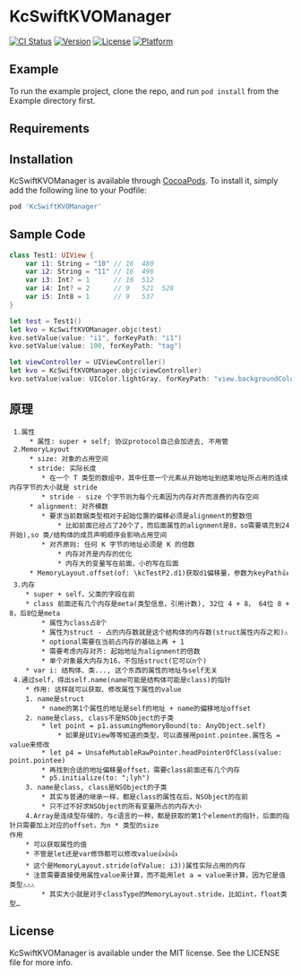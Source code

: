 # KcSwiftKVOManager

[![CI Status](https://img.shields.io/travis/zhangjie/KcSwiftKVOManager.svg?style=flat)](https://travis-ci.org/zhangjie/KcSwiftKVOManager)
[![Version](https://img.shields.io/cocoapods/v/KcSwiftKVOManager.svg?style=flat)](https://cocoapods.org/pods/KcSwiftKVOManager)
[![License](https://img.shields.io/cocoapods/l/KcSwiftKVOManager.svg?style=flat)](https://cocoapods.org/pods/KcSwiftKVOManager)
[![Platform](https://img.shields.io/cocoapods/p/KcSwiftKVOManager.svg?style=flat)](https://cocoapods.org/pods/KcSwiftKVOManager)

## Example

To run the example project, clone the repo, and run `pod install` from the Example directory first.

## Requirements

## Installation

KcSwiftKVOManager is available through [CocoaPods](https://cocoapods.org). To install
it, simply add the following line to your Podfile:

```ruby
pod 'KcSwiftKVOManager'
```

## Sample Code

```swift
class Test1: UIView {
    var i1: String = "10" // 16  480
    var i2: String = "11" // 16  496
    var i3: Int? = 1      // 16  512
    var i4: Int? = 2      // 9   521  528
    var i5: Int8 = 1      // 9   537
}

let test = Test1()
let kvo = KcSwiftKVOManager.objc(test)
kvo.setValue(value: "i1", forKeyPath: "i1")
kvo.setValue(value: 100, forKeyPath: "tag")
```

```swift
let viewController = UIViewController()
let kvo = KcSwiftKVOManager.objc(viewController)
kvo.setValue(value: UIColor.lightGray, forKeyPath: "view.backgroundColor")
```

## 原理
```
 1.属性
     * 属性: super + self; 协议protocol自己会加进去, 不用管
 2.MemoryLayout
     * size: 对象的占用空间
     * stride: 实际长度
        * 在一个 T 类型的数组中，其中任意一个元素从开始地址到结束地址所占用的连续内存字节的大小就是 stride
        * stride - size 个字节则为每个元素因为内存对齐而浪费的内存空间
     * alignment: 对齐模数 
        * 要求当前数据类型相对于起始位置的偏移必须是alignment的整数倍
        	* 比如前面已经占了20个了，而后面属性的alignment是8，so需要填充到24开始),so 类/结构体的成员声明顺序会影响占用空间
        * 对齐原则: 任何 K 字节的地址必须是 K 的倍数
        	* 内存对齐是内存的优化
        	* 内存大的变量写在前面，小的写在后面
     * MemoryLayout.offset(of: \kcTestP2.d1)获取d1偏移量，参数为keyPath👍
 3.内存
    * super + self，父类的字段在前
    * class 前面还有几个内存是meta(类型信息，引用计数), 32位 4 + 8， 64位 8 + 8，后8位是meta
        * 属性为class占8个
        * 属性为struct - 占的内存数就是这个结构体的内存数(struct属性内存之和)⚠️
        * optional需要在当前占内存的基础上再 + 1
        * 需要考虑内存对齐: 起始地址为alignment的倍数
        * 单个对象最大内存为16，不包括struct(它可以n个)
    * var i: 结构体、类..., 这个东西的属性的地址与self无关
 4.通过self，得出self.name(name可能是结构体可能是class)的指针
    * 作用: 这样就可以获取、修改属性下属性的value
    1. name是struct
        * name的第1个属性的地址是self的地址 + name的偏移地址offset
    2. name是class, class不是NSObject的子类
        * let point = p1.assumingMemoryBound(to: AnyObject.self)
            * 如果是UIView等等知道的类型，可以直接用point.pointee.属性名 = value来修改
        * let p4 = UnsafeMutableRawPointer.headPointerOfClass(value: point.pointee)
        * 再找到合适的地址偏移量offset，需要class前面还有几个内存
        * p5.initialize(to: ";lyh")
    3. name是class, class是NSObject的子类
        * 其实与普通的继承一样，都是class的属性在后，NSObject的在前
        * 只不过不好求NSObject的所有变量所占的内存大小
    4.Array是连续型存储的，与c语言的一种，都是获取的第1个element的指针，后面的指针只需要加上对应的offset，为n * 类型的size
作用
    * 可以获取属性的值
    * 不管是let还是var修饰都可以修改value👍👍👍
    * 这个是MemoryLayout.stride(ofValue: i3))属性实际占用的内存
	* 注意需要直接使用属性value来计算，而不能用let a = value来计算，因为它是值类型⚠️⚠️⚠️
    	* 其实大小就是对于classType的MemoryLayout.stride，比如int，float类型…

```


## License

KcSwiftKVOManager is available under the MIT license. See the LICENSE file for more info.
